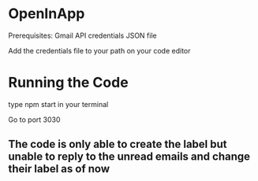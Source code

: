 # OpenInApp

Prerequisites:
Gmail API credentials JSON file

Add the credentials file to your path on your code editor

# Running the Code

type npm start in your terminal 

Go to port 3030

## The code is only able to create the label but unable to reply to the unread emails and change their label as of now




